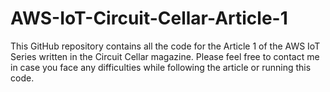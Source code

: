# AWS-IoT-Circuit-Cellar-Article-1
This GitHub repository contains all the code for the Article 1 of the AWS IoT Series written in the Circuit Cellar magazine. Please feel free to contact me in case you face any difficulties while following the article or running this code.
